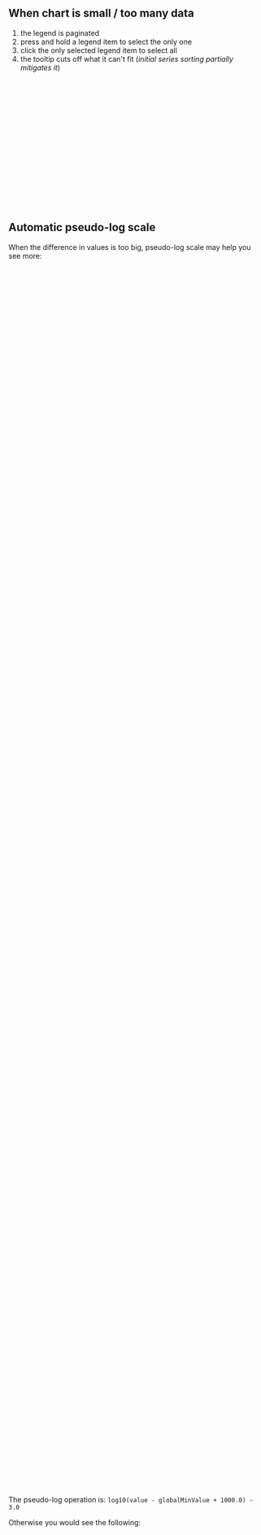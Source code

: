 ## When chart is small / too many data

1. the legend is paginated
1. press and hold a legend item to select the only one
1. click the only selected legend item to select all
1. the tooltip cuts off what it can't fit (_initial series sorting partially
   mitigates it_)

<script src="../themes/default.js"></script>

<div id="chart-1" style="max-width: 500px; height: 250px; margin: 0"></div>
<script type="module" src="../example-legend.js"></script>


## Automatic pseudo-log scale

When the difference in values is too big, pseudo-log scale may help you see
more:

<div id="chart-2" style="width: 100%; height: 60vh; margin: 0"></div>
<script type="module" src="../example-log.js"></script>

The pseudo-log operation is: `log10(value - globalMinValue + 1000.0) - 3.0`

Otherwise you would see the following:

<div id="chart-3" style="width: 100%; height: 60vh; margin: 0"></div>
<script type="module" src="../example-no-log.js"></script>

